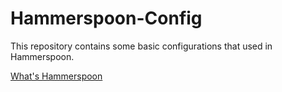 # Hammerspoon-Config

This repository contains some basic configurations that used in Hammerspoon.

[What's Hammerspoon](https://www.hammerspoon.org)
